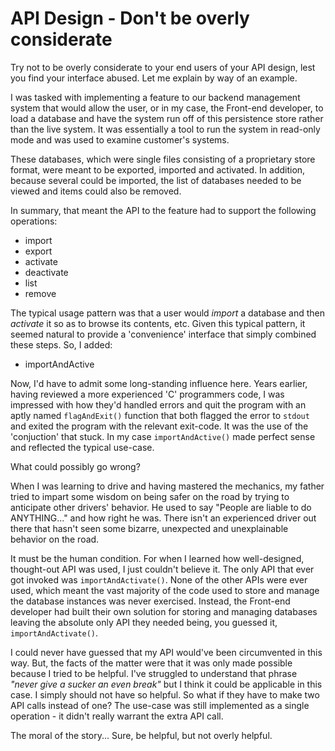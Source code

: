 # API Design - Don't be overly considerate

Try not to be overly considerate to your end users of your API design, lest you find your interface abused. Let me explain by way of an example. 

I was tasked with implementing a feature to our backend management system that would allow the user, or in my case, the Front-end developer, to load a database and have the system run off of this persistence store rather than the live system. It was essentially a tool to run the system in read-only mode and was used to examine customer's systems. 

These databases, which were single files consisting of a proprietary store format, were meant to be exported, imported and activated. In addition, because several could be imported, the list of databases needed to be viewed and items could also be removed. 

In summary, that meant the API to the feature had to support the following operations:

* import
* export
* activate
* deactivate
* list
* remove

The typical usage pattern was that a user would _import_ a database and then _activate_ it so as to browse its contents, etc. Given this typical pattern, it seemed natural to provide a 'convenience' interface that simply combined these steps. So, I added:

* importAndActive

Now, I'd have to admit some long-standing influence here. Years earlier, having reviewed a more experienced 'C' programmers code, I was impressed with how they'd handled errors and quit the program with an aptly named `flagAndExit()` function that both flagged the error to `stdout` and exited the program with the relevant exit-code. It was the use of the 'conjuction' that stuck. In my case `importAndActive()` made perfect sense and reflected the typical use-case. 

What could possibly go wrong? 

When I was learning to drive and having mastered the mechanics, my father tried to impart some wisdom on being safer on the road by trying to anticipate other drivers' behavior. He used to say "People are liable to do ANYTHING..." and how right he was. There isn't an experienced driver out there that hasn't seen some bizarre, unexpected and unexplainable behavior on the road. 

It must be the human condition. For when I learned how well-designed, thought-out API was used, I just couldn't believe it. The only API that ever got invoked was `importAndActivate()`. None of the other APIs were ever used, which meant the vast majority of the code used to store and manage the database instances was never exercised. Instead, the Front-end developer had built their own solution for storing and managing databases leaving the absolute only API they needed being, you guessed it, `importAndActivate()`. 

I could never have guessed that my API would've been circumvented in this way. But, the facts of the matter were that it was only made possible because I tried to be helpful. I've struggled to understand that phrase _"never give a sucker an even break"_ but I think it could be applicable in this case. I simply should not have so helpful. So what if they have to make two API calls instead of one? The use-case was still implemented as a single operation - it didn't really warrant the extra API call. 

The moral of the story... Sure, be helpful, but not overly helpful. 
